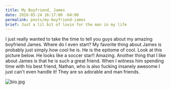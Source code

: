```yaml
---
title: My Boyfriend, James
date: 2018-05-24 16:17:00 -04:00
permalink: posts/my-boyfriend-james
brief: Just a lil bit of lovin for the man in my life
---
```


I just really wanted to take the time to tell you guys about my amazing boyfriend James.  Where do I even start? My favorite thing about James is probably just simply how cool he is.  He is the epitome of cool.  Look at this picture below. He looks like a soccer star!! Amazing.  Another thing that I like about James is that he is such a great friend.  When I witness him spending time with his best friend, Nathan, who is also fucking insanely awesome I just can't even handle it! They are so adorable and man friends.

![bio.jpg](/uploads/bio.jpg)